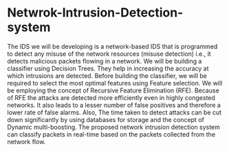 # Netwrok-Intrusion-Detection-system
The IDS we will be developing is a network-based IDS that is programmed to detect any misuse of
the network resources (misuse detection) i.e., it detects malicious packets flowing in a network.
We will be building a classifier using Decision Trees. They help in increasing the accuracy at
which intrusions are detected. Before building the classifier, we will be required to select the most
optimal features using Feature selection. We will be employing the concept of Recursive Feature
Elimination (RFE). Because of RFE the attacks are detected more efficiently even in highly
congested networks. It also leads to a lesser number of false positives and therefore a lower rate of
false alarms. Also, The time taken to detect attacks can be cut down significantly by using
databases for storage and the concept of Dynamic multi-boosting. The proposed network intrusion
detection system can classify packets in real-time based on the packets collected from the network
flow.
